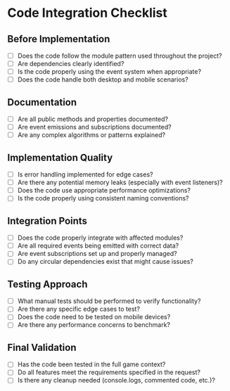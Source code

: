 # Code Integration Checklist

## Before Implementation

- [ ] Does the code follow the module pattern used throughout the project?
- [ ] Are dependencies clearly identified?
- [ ] Is the code properly using the event system when appropriate?
- [ ] Does the code handle both desktop and mobile scenarios?

## Documentation

- [ ] Are all public methods and properties documented?
- [ ] Are event emissions and subscriptions documented?
- [ ] Are any complex algorithms or patterns explained?

## Implementation Quality

- [ ] Is error handling implemented for edge cases?
- [ ] Are there any potential memory leaks (especially with event listeners)?
- [ ] Does the code use appropriate performance optimizations?
- [ ] Is the code properly using consistent naming conventions?

## Integration Points

- [ ] Does the code properly integrate with affected modules?
- [ ] Are all required events being emitted with correct data?
- [ ] Are event subscriptions set up and properly managed?
- [ ] Do any circular dependencies exist that might cause issues?

## Testing Approach

- [ ] What manual tests should be performed to verify functionality?
- [ ] Are there any specific edge cases to test?
- [ ] Does the code need to be tested on mobile devices?
- [ ] Are there any performance concerns to benchmark?

## Final Validation

- [ ] Has the code been tested in the full game context?
- [ ] Do all features meet the requirements specified in the request?
- [ ] Is there any cleanup needed (console.logs, commented code, etc.)?
